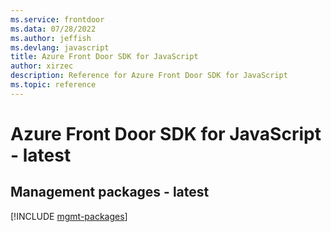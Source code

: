 ```yaml
---
ms.service: frontdoor
ms.data: 07/28/2022
ms.author: jeffish
ms.devlang: javascript
title: Azure Front Door SDK for JavaScript
author: xirzec
description: Reference for Azure Front Door SDK for JavaScript
ms.topic: reference
---
```

# Azure Front Door SDK for JavaScript - latest

## Management packages - latest
[!INCLUDE [mgmt-packages](front-door-mgmt-index.md)]